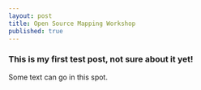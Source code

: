 ```yaml
---
layout: post
title: Open Source Mapping Workshop
published: true
---
```


### This is my first test post, not sure about it yet!

Some text can go in this spot.